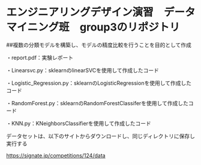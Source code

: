 # エンジニアリングデザイン演習　データマイニング班　group3のリポジトリ

##複数の分類モデルを構築し、モデルの精度比較を行うことを目的として作成

・report.pdf：実験レポート

・Linearsvc.py：sklearnのlinearSVCを使用して作成したコード

・Logistic_Regression.py：sklearnのLogisticRegressionを使用して作成したコード

・RandomForest.py：sklearnのRandomForestClassiferを使用して作成したコード

・KNN.py：KNeighborsClassifierを使用して作成したコード

データセットは、以下のサイトからダウンロードし、同じディレクトリに保存し実行する

https://signate.jp/competitions/124/data
